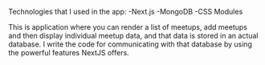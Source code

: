 Technologies that I used in the app:
-Next.js
-MongoDB
-CSS Modules

This is application 
where you can render a list of meetups, 
add meetups and then display 
individual meetup data,
and that data is stored in an actual database.
I write the code for communicating
with that database by using the powerful features 
NextJS offers.
